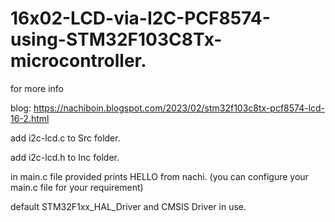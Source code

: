 # 16x02-LCD-via-I2C-PCF8574-using-STM32F103C8Tx-microcontroller.

for more info 

blog: https://nachiboin.blogspot.com/2023/02/stm32f103c8tx-pcf8574-lcd-16-2.html

add i2c-lcd.c to Src folder.

add i2c-lcd.h to Inc folder.

in main.c file provided prints HELLO from nachi. 
 (you can configure your main.c file for your requirement)

default STM32F1xx_HAL_Driver and CMSIS Driver in use.
